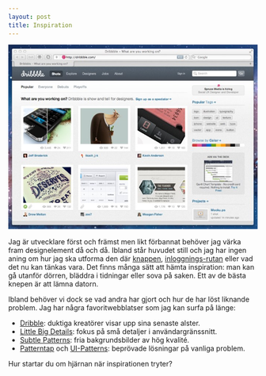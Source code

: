 ```yaml
---
layout: post
title: Inspiration
---
```


![Dribble](/images/dribble.jpg)

Jag är utvecklare först och främst men likt förbannat behöver jag värka fram designelement då och då. Ibland står huvudet still och jag har ingen aning om hur jag ska utforma den där [knappen](http://dribbble.com/search?q=button), [inloggnings-rutan](http://ui-patterns.com/explore/collections/login-forms) eller vad det nu kan tänkas vara. Det finns många sätt att hämta inspiration: man kan gå utanför dörren, bläddra i tidningar eller sova på saken. Ett av de bästa knepen är att lämna datorn.

Ibland behöver vi dock se vad andra har gjort och hur de har löst liknande problem. Jag har några favoritwebblatser som jag kan surfa på länge:

* [Dribble](http://dribbble.com): duktiga kreatörer visar upp sina senaste alster.
* [Little Big Details](http://littlebigdetails.com): fokus på små detaljer i användargränssnitt.
* [Subtle Patterns](http://subtlepatterns.com): fria bakgrundsbilder av hög kvalité.
* [Patterntap](http://patterntap.com) och [UI-Patterns](http://ui-patterns.com): beprövade lösningar på vanliga problem.

Hur startar du om hjärnan när inspirationen tryter?
